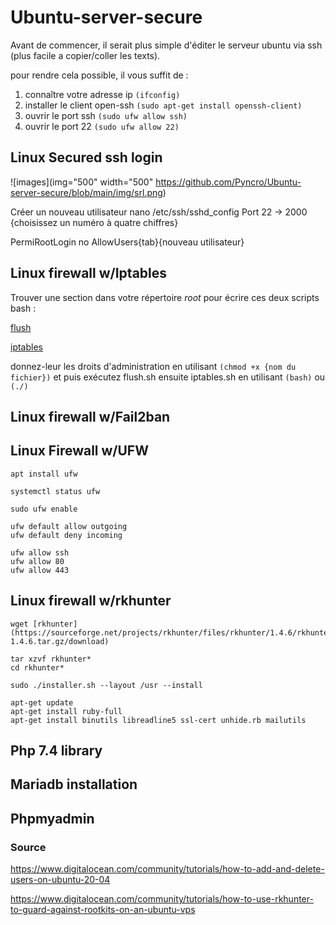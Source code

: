 # Ubuntu-server-secure


Avant de commencer, il serait plus simple d'éditer le serveur ubuntu via ssh (plus facile a copier/coller les texts).


pour rendre cela possible, il vous suffit de :

1. connaître votre adresse ip `(ifconfig)`
2. installer le client open-ssh `(sudo apt-get install openssh-client)`
3. ouvrir le port ssh `(sudo ufw allow ssh)`
4. ouvrir le port 22 `(sudo ufw allow 22)`

## Linux Secured ssh login

![images](img="500" width="500" https://github.com/Pyncro/Ubuntu-server-secure/blob/main/img/srl.png)


Créer un nouveau utilisateur 
nano /etc/ssh/sshd_config
Port 22 -> 2000 {choisissez un numéro à quatre chiffres}

PermiRootLogin no
AllowUsers{tab}{nouveau utilisateur}

## Linux firewall w/Iptables

Trouver une section dans votre répertoire *root* pour écrire ces deux scripts bash :

[flush](https://github.com/Pyncro/Ubuntu-server-secure/blob/main/firewall%20scripts/iptable_flush.rtf "flush.sh")


[iptables](https://github.com/Pyncro/Ubuntu-server-secure/blob/main/firewall%20scripts/iptable_rules.rtf "iptables.sh")

donnez-leur les droits d'administration en utilisant `(chmod +x {nom du fichier})` et puis exécutez flush.sh ensuite iptables.sh en utilisant `(bash)` ou `(./)`



## Linux firewall w/Fail2ban

## Linux Firewall w/UFW

```
apt install ufw 
```

```
systemctl status ufw
```

```
sudo ufw enable
```

```
ufw default allow outgoing
ufw default deny incoming
```

```
ufw allow ssh
ufw allow 80
ufw allow 443
```

## Linux firewall w/rkhunter

```
wget [rkhunter](https://sourceforge.net/projects/rkhunter/files/rkhunter/1.4.6/rkhunter-1.4.6.tar.gz/download)
```

```
tar xzvf rkhunter*
cd rkhunter*
```

```
sudo ./installer.sh --layout /usr --install
``` 

```
apt-get update
apt-get install ruby-full
apt-get install binutils libreadline5 ssl-cert unhide.rb mailutils
```


## Php 7.4 library

## Mariadb installation

## Phpmyadmin


### Source

https://www.digitalocean.com/community/tutorials/how-to-add-and-delete-users-on-ubuntu-20-04

https://www.digitalocean.com/community/tutorials/how-to-use-rkhunter-to-guard-against-rootkits-on-an-ubuntu-vps


